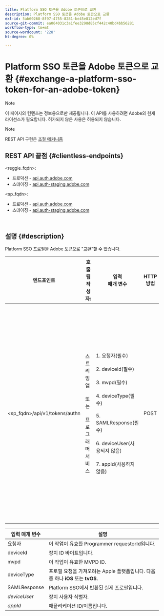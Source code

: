 ```yaml
---
title: Platform SSO 토큰을 Adobe 토큰으로 교환
description: Platform SSO 토큰을 Adobe 토큰으로 교환
exl-id: 5ab60268-8f97-4755-8281-be45e812ed7f
source-git-commit: ea064031c3a1fee3298d85cf442c40bd4bb56281
workflow-type: tm+mt
source-wordcount: '228'
ht-degree: 0%

---
```


# Platform SSO 토큰을 Adobe 토큰으로 교환 {#exchange-a-platform-sso-token-for-an-adobe-token}

>[!NOTE]
>
>이 페이지의 컨텐츠는 정보용으로만 제공됩니다. 이 API를 사용하려면 Adobe의 현재 라이선스가 필요합니다. 허가되지 않은 사용은 허용되지 않습니다.

>[!NOTE]
>
> REST API 구현은 [조절 메커니즘](/help/authentication/throttling-mechanism.md)

## REST API 끝점 {#clientless-endpoints}

&lt;reggie_fqdn>:

* 프로덕션 - [api.auth.adobe.com](http://api.auth.adobe.com/)
* 스테이징 - [api.auth-staging.adobe.com](http://api.auth-staging.adobe.com/)

&lt;sp_fqdn>:

* 프로덕션 - [api.auth.adobe.com](http://api.auth.adobe.com/)
* 스테이징 - [api.auth-staging.adobe.com](http://api.auth-staging.adobe.com/)

</br>

## 설명 {#description}

Platform SSO 프로필을 Adobe 토큰으로 &quot;교환&quot;할 수 있습니다.

| 엔드포인트 | 호출됨  </br>작성자: | 입력   </br>매개 변수 | HTTP  </br>방법 | 응답 | HTTP  </br>응답 |
| --- | --- | --- | --- | --- | --- |
| &lt;sp_fqdn>/api/v1/tokens/authn | 스트리밍 앱</br></br>또는</br></br>프로그래머 서비스 | 1. 요청자(필수)</br>    </br>2.  deviceId(필수)</br>    </br>3.  mvpd(필수)</br>    </br>4.  deviceType(필수)</br>    </br>5.  SAMLResponse(필수)</br>    </br>6.  deviceUser(사용되지 않음)</br>    </br>7.  appId(사용하지 않음) | POST | 성공적인 응답은 토큰이 성공적으로 만들어졌으며 인증 흐름에 사용할 준비가 되었음을 나타내는 204 컨텐츠 없음이 됩니다. | 204 - 콘텐츠 없음   </br>400 - 잘못된 요청 |


| 입력 매개 변수 | 설명 |
| --- | --- |
| 요청자 | 이 작업이 유효한 Programmer requestorId입니다. |
| deviceId | 장치 ID 바이트입니다. |
| mvpd | 이 작업이 유효한 MVPD ID. |
| deviceType | 프로필 요청을 가져오려는 Apple 플랫폼입니다.  다음 중 하나 **iOS** 또는 **tvOS**. |
| SAMLResponse | Platform SSO에서 반환된 실제 프로필입니다. |
| _deviceUser_ | 장치 사용자 식별자. |
| _appId_ | 애플리케이션 ID/이름입니다. |
